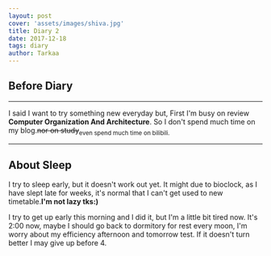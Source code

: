 ```yaml
---
layout: post
cover: 'assets/images/shiva.jpg'
title: Diary 2
date: 2017-12-18
tags: diary
author: Tarkaa
---
```


<h2>Before Diary</h2>

<hr />

<p>I said I want to try something new everyday but, First I'm busy on review <strong>Computer Organization And Architecture</strong>. So I don't spend much time on my blog.<del>nor on study</del><sub>even spend much time on bilibili.</sub></p>

<hr />

<h2> About Sleep</h2>

<p>I try to sleep early, but it doesn't work out yet. It might due to bioclock, as I have slept late for weeks, it's normal that I can't get used to new timetable.<strong>I'm not lazy tks:)</strong>

<p>I try to get up early this morning and I did it, but I'm a little bit tired now. It's 2:00 now, maybe I should go back to dormitory for rest every moon, I'm worry about my efficiency afternoon and tomorrow test. If it doesn't turn better I may give up before 4.

